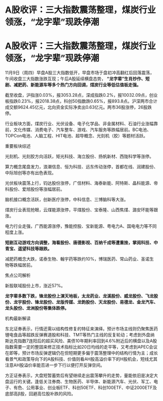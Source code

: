 # A股收评：三大指数震荡整理，煤炭行业领涨，“龙字辈”现跌停潮

# A股收评：三大指数震荡整理，煤炭行业领涨，“龙字辈”现跌停潮

11月9日（周四）早盘A股三大指数低开，早盘市场于盘初冲高翻红后回落震荡，午间收盘三大指数涨跌互现；午后A股延续横盘态势，
**“龙字辈”生肖炒作、短剧、减肥药、新能源车等多个热门方向回调，煤炭行业等低估值板走强。**

截至收盘，沪指涨0.03%，报3053.28点，深成指跌0.2%，报10032.09点，创业板指跌0.23%，报2018.38点，科创50指数跌0.65%，报893.8点。沪深两市合计成交额9624.45亿元，北向资金实际净卖出0.63亿元。两市36股涨停，26股跌停。

行业板块方面，煤炭行业、光伏设备、电子化学品、非金属材料、石油行业涨幅靠前，文化传媒、消费电子、汽车整车、游戏、汽车服务等跌幅居前。BC电池、TOPCon电池、人脑工程、HIT电池、超导概念、光刻机（胶）等题材活跃。

重要板块综述

光刻机、光刻胶方向活跃，矩光科技、海立股份、扬帆新材、西陇科学等涨停。

算力概念尾盘发力，浪潮信息、恒为科技、远东传动涨停，首都在线、润建股份、中际旭创等亦有出色表现。

光伏板块震荡上行，钧达股份涨停，广信材料、海泰新能、阿特斯、晶科能源、帝科股份、爱旭股份等涨幅居前。

脑机接口概念活跃，创新医疗涨停，中科信息、三博脑科等大涨。

煤炭行业表现抢眼，云煤能源涨停，平煤股份、宝泰隆、山西焦煤、潞安环能等跟涨。

电力行业走强，广西能源涨停，豫能控股、宝新能源、粤电力A、国电电力等不同程度上涨。

**短剧互动游戏方向调整，海看股份、唐德影视、百纳千成等遭重挫，掌阅科技、中青宝、遥望科技等跟跌。**

减肥药概念大跌，诺泰生物、翰宇药等跌约10%，博瑞医药、常山药业、圣诺生物等跌幅居前。

焦点公司解析

新股联域股份上市，涨近57%。

**龙字辈多数下跌，锋龙股份上演天地板，太龙药业、龙溪股份、威龙股份、飞龙股份、龙宇股份、锋龙股份、龙版传媒、龙韵股份、天龙股份、易德龙、金龙汽车、龙头股份、龙洲股份等集体跌停。**

机构最新解读

东北证券表示，行情还需以结构性修复的特征来演绎。预计市场主线则仍聚焦医药锂电食品等超跌反弹赛道股和科技、TMT等热门主线的反复轮动；考虑到外盘纳斯达克指数7连阳后的超买风险、美债10年期利率回到4.6%附近后的横盘以及A股指数需要一定的整固来修正技术指标比如20日均线的走平等，又考虑到APEC会议在即等，预计市场反弹逻辑仍在但短期更多偏于震荡整理中的结构行情为主；成长看景气和政策导向下的A股科技、价值则看AH股高溢价率下的H股机会，短线尤其注意AH股溢价率能否进一步下行以便打开反弹空间。

方正证券表示，大盘短暂蓄势后有望继续走出震荡攀升的走势，量能依旧是决定大盘运行的关键。逢低关注券商、生物医药、半导体、新能源汽车、光伏、军工、电子、有色、公用事业、创业板ETF、科创50ETF、科创100ETF、中证2000ETF及底部高β股，回避高位股补跌的风险。

